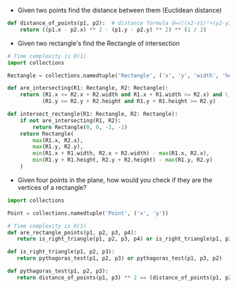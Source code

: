  - Given two points find the distance between them (Euclidean distance)
```python
def distance_of_points(p1, p2):  # distance formula d=√((x2-x1)²+(y2-y1)²)
    return ((p1.x - p2.x) ** 2 - (p1.y - p2.y) ** 2) ** (1 / 2)
``` 
 - Given two rectangle's find the Rectangle of intersection
```python
# Time complexity is O(1)
import collections

Rectangle = collections.namedtuple('Rectangle', ('x', 'y', 'width', 'height'))

def are_intersecting(R1: Rectangle, R2: Rectangle):
    return (R1.x <= R2.x + R2.width and R1.x + R1.width >= R2.x) and \
           (R1.y <= R2.y + R2.height and R1.y + R1.height >= R2.y)

def intersect_rectangle(R1: Rectangle, R2: Rectangle):
    if not are_intersecting(R1, R2):
        return Rectangle(0, 0, -1, -1)
    return Rectangle(
        max(R1.x, R2.x),
        max(R1.y, R2.y),
        min(R1.x + R1.width, R2.x + R2.width) - max(R1.x, R2.x),
        min(R1.y + R1.height, R2.y + R2.height) - max(R1.y, R2.y)
    )

```
 - Given four points in the plane, how would you check if they are the vertices of a rectangle?
 ```python
import collections

Point = collections.namedtuple('Point', ('x', 'y'))

# Time complexity is O(1)
def are_rectangle_points(p1, p2, p3, p4):
    return is_right_triangle(p1, p2, p3, p4) or is_right_triangle(p1, p3, p2, p4)

def is_right_triangle(p1, p2, p3):
    return pythagoras_test(p1, p2, p3) or pythagoras_test(p1, p3, p2)

def pythagoras_test(p1, p2, p3):
    return distance_of_points(p1, p3) ** 2 == (distance_of_points(p1, p2) ** 2 + distance_of_points(p2, p3) ** 2)
```